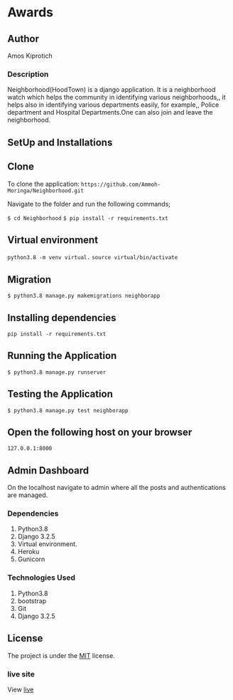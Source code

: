 
# Awards

## Author
Amos Kiprotich

### Description
Neighborhood(HoodTown) is a django application. It is a neighborhood watch which helps the community in identifying various neighborhoods,, it helps also in identifying various departments easily, for example,, Police department and Hospital Departments.One can also join and leave the neighborhood.

## SetUp and Installations


## Clone

To clone the application:
`https://github.com/Ammoh-Moringa/Neighborhood.git`

Navigate to the folder and run the following commands;

`$ cd Neighborhood`
`$ pip install -r requirements.txt`

## Virtual environment

`python3.8 -m venv virtual.`
`source virtual/bin/activate`

## Migration

`$ python3.8 manage.py makemigrations neighborapp`

## Installing dependencies

`pip install -r requirements.txt`

## Running the Application

`$ python3.8 manage.py runserver`

## Testing the Application

`$ python3.8 manage.py test neighborapp`

## Open the following host on your browser 
`127.0.0.1:8000`

## Admin Dashboard

On the localhost navigate to admin where all the posts and authentications are managed.

### Dependencies
1. Python3.8
2. Django 3.2.5
3. Virtual environment.
4. Heroku
5. Gunicorn

### Technologies Used
1. Python3.8
2. bootstrap
3. Git
4. Django 3.2.5




## License
The project is under the [MIT](license) license.

### live site

View [live](https://hoodtown8.herokuapp.com/)